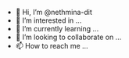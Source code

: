 - 👋 Hi, I’m @nethmina-dit
- 👀 I’m interested in ...
- 🌱 I’m currently learning ...
- 💞️ I’m looking to collaborate on ...
- 📫 How to reach me ...

<!---
nethmina-dit/nethmina-dit is a ✨ special ✨ repository because its `README.md` (this file) appears on your GitHub profile.
You can click the Preview link to take a look at your changes.
--->
